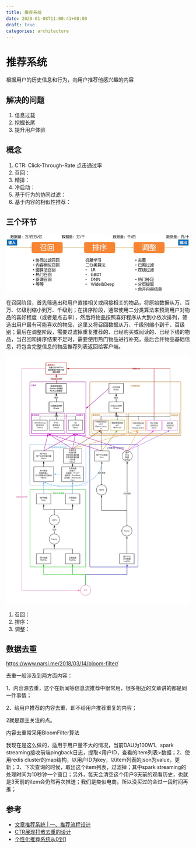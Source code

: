 ```yaml
---
title: 推荐系统
date: 2020-01-08T11:00:41+08:00
draft: true
categories: architecture
---
```


# 推荐系统

根据用户的历史信息和行为，向用户推荐他感兴趣的内容

## 解决的问题

1. 信息过载
2. 挖掘长尾
3. 提升用户体验

## 概念

1. CTR: Click-Through-Rate 点击通过率
2. 召回：
3. 精排：
3. 冷启动：
4. 基于行为的协同过滤：
5. 基于内容的相似性推荐：


## 三个环节

![12790782-ee044ed9dd9cc759](./assets/12790782-ee044ed9dd9cc759.jpg)

在召回阶段，首先筛选出和用户直接相关或间接相关的物品，将原始数据从万、百万、亿级别缩小到万、千级别；在排序阶段，通常使用二分类算法来预测用户对物品的喜好程度（或者是点击率），然后将物品按照喜好程序从大到小依次排列，筛选出用户最有可能喜欢的物品，这里又将召回数据从万、千级别缩小到千、百级别；最后在调整阶段，需要过滤掉重复推荐的、已经购买或阅读的、已经下线的物品，当召回和排序结果不足时，需要使用热门物品进行补充，最后合并物品基础信息，将包含完整信息的物品推荐列表返回给客户端。


![12790782-40327d59055eba56](./assets/12790782-40327d59055eba56.jpg)

1. 召回：
2. 排序：
3. 调整：



## 数据去重

https://www.narsi.me/2018/03/14/bloom-filter/

去重一般涉及到两方面内容：

1、内容源去重，这个在新闻等信息流推荐中很常用，很多相近的文章讲的都是同一件事情；

2、给用户推荐的内容去重，即不给用户推荐重复的内容；

2就是题主关注的点。

内容去重常采用BloomFilter算法


我现在是这么做的，适用于用户量不大的情况，当前DAU为100W1、spark streaming接收前端pingback日志，提取<用户ID，查看的item列表>数据；2、使用redis cluster的map结构，以用户ID为key，以item列表的json为value，更新；3、下次查询的时候，取出这个item列表，过滤掉；其中spark streaming的处理时间为10秒钟一个窗口；另外，每天会清空这个用户3天前的观看历史，也就是3天前的item会仍然再次推送；我们是类似电商，所以没买过的会过一段时间再推；


## 参考

- [文章推荐系统 | 一、推荐流程设计](https://www.jianshu.com/p/0688c78d0366)
- [CTR展现打散去重的设计](https://yuerblog.cc/2018/07/09/ctr-display-design/)
- [个性化推荐系统从0到1](https://cloud.tencent.com/developer/article/1004920)
